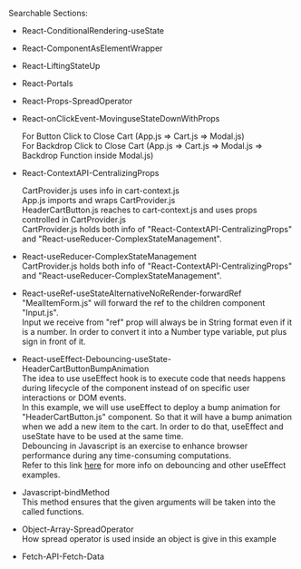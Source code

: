 Searchable Sections:

- React-ConditionalRendering-useState
- React-ComponentAsElementWrapper
- React-LiftingStateUp
- React-Portals
- React-Props-SpreadOperator
- React-onClickEvent-MovinguseStateDownWithProps  
  
    For Button Click to Close Cart (App.js => Cart.js => Modal.js)  
    For Backdrop Click to Close Cart (App.js => Cart.js => Modal.js => Backdrop Function inside Modal.js)  
- React-ContextAPI-CentralizingProps 
   
    CartProvider.js uses info in cart-context.js  
    App.js imports and wraps CartProvider.js  
    HeaderCartButton.js reaches to cart-context.js and uses props controlled in CartProvider.js  
    CartProvider.js holds both info of "React-ContextAPI-CentralizingProps" and "React-useReducer-ComplexStateManagement".  
- React-useReducer-ComplexStateManagement  
    CartProvider.js holds both info of "React-ContextAPI-CentralizingProps" and "React-useReducer-ComplexStateManagement".  
- React-useRef-useStateAlternativeNoReRender-forwardRef  
    "MealItemForm.js" will forward the ref to the children component "Input.js".  
    Input we receive from "ref" prop will always be in String format even if it is a number. In order to convert it into a Number type variable, put plus sign in front of it.  
- React-useEffect-Debouncing-useState-HeaderCartButtonBumpAnimation  
    The idea to use useEffect hook is to execute code that needs happens during lifecycle of the component instead of on specific user interactions or DOM events.  
    In this example, we will use useEffect to deploy a bump animation for "HeaderCartButton.js" component. So that it will have a bump animation when we add a new item to the cart. In order to do that, useEffect and useState have to be used at the same time.  
    Debouncing in Javascript is an exercise to enhance browser performance during any time-consuming computations.  
    Refer to this link [here](https://github.com/codecygen/040_React-Side_Effects-Reducers-Context_API) for more info on debouncing and other useEffect examples.  
- Javascript-bindMethod  
    This method ensures that the given arguments will be taken into the called functions.  
- Object-Array-SpreadOperator  
    How spread operator is used inside an object is give in this example  

- Fetch-API-Fetch-Data
